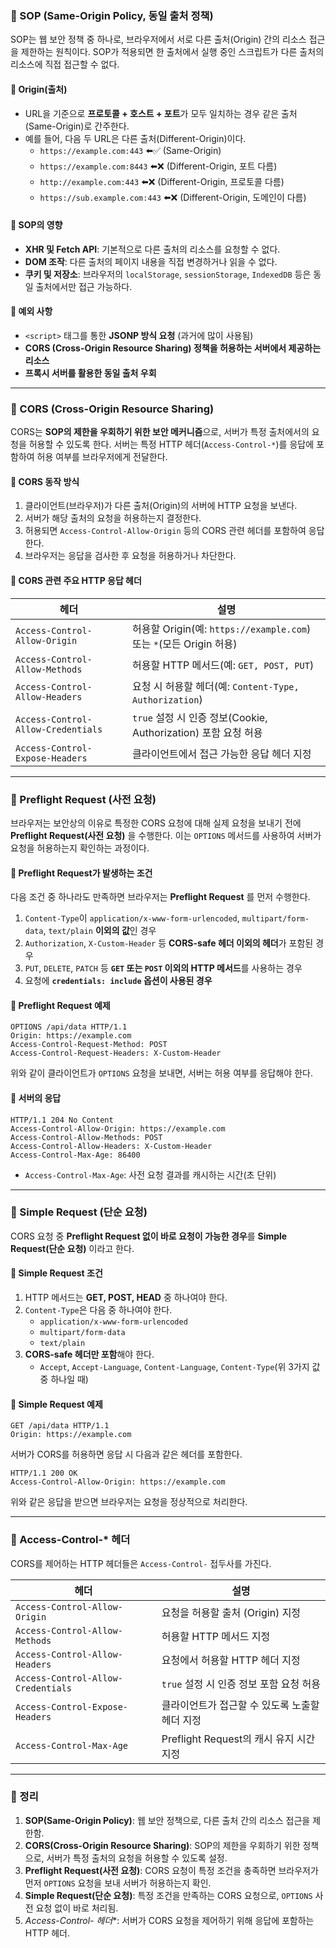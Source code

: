 ### 📌 SOP (Same-Origin Policy, 동일 출처 정책)
SOP는 웹 보안 정책 중 하나로, 브라우저에서 서로 다른 출처(Origin) 간의 리소스 접근을 제한하는 원칙이다. SOP가 적용되면 한 출처에서 실행 중인 스크립트가 다른 출처의 리소스에 직접 접근할 수 없다.

#### 🔹 **Origin(출처)**
- URL을 기준으로 **프로토콜 + 호스트 + 포트**가 모두 일치하는 경우 같은 출처(Same-Origin)로 간주한다.
- 예를 들어, 다음 두 URL은 다른 출처(Different-Origin)이다.
  - `https://example.com:443` ⬅️✅ (Same-Origin)
  - `https://example.com:8443` ⬅️❌ (Different-Origin, 포트 다름)
  - `http://example.com:443` ⬅️❌ (Different-Origin, 프로토콜 다름)
  - `https://sub.example.com:443` ⬅️❌ (Different-Origin, 도메인이 다름)

#### 🔹 **SOP의 영향**
- **XHR 및 Fetch API**: 기본적으로 다른 출처의 리소스를 요청할 수 없다.
- **DOM 조작**: 다른 출처의 페이지 내용을 직접 변경하거나 읽을 수 없다.
- **쿠키 및 저장소**: 브라우저의 `localStorage`, `sessionStorage`, `IndexedDB` 등은 동일 출처에서만 접근 가능하다.

#### 🔹 **예외 사항**
- `<script>` 태그를 통한 **JSONP 방식 요청** (과거에 많이 사용됨)
- **CORS (Cross-Origin Resource Sharing) 정책을 허용하는 서버에서 제공하는 리소스**
- **프록시 서버를 활용한 동일 출처 우회**

---

### 📌 CORS (Cross-Origin Resource Sharing)
CORS는 **SOP의 제한을 우회하기 위한 보안 메커니즘**으로, 서버가 특정 출처에서의 요청을 허용할 수 있도록 한다. 서버는 특정 HTTP 헤더(`Access-Control-*`)를 응답에 포함하여 허용 여부를 브라우저에게 전달한다.

#### 🔹 **CORS 동작 방식**
1. 클라이언트(브라우저)가 다른 출처(Origin)의 서버에 HTTP 요청을 보낸다.
2. 서버가 해당 출처의 요청을 허용하는지 결정한다.
3. 허용되면 `Access-Control-Allow-Origin` 등의 CORS 관련 헤더를 포함하여 응답한다.
4. 브라우저는 응답을 검사한 후 요청을 허용하거나 차단한다.

#### 🔹 **CORS 관련 주요 HTTP 응답 헤더**
| 헤더 | 설명 |
|------|------|
| `Access-Control-Allow-Origin` | 허용할 Origin(예: `https://example.com`) 또는 `*`(모든 Origin 허용) |
| `Access-Control-Allow-Methods` | 허용할 HTTP 메서드(예: `GET, POST, PUT`) |
| `Access-Control-Allow-Headers` | 요청 시 허용할 헤더(예: `Content-Type, Authorization`) |
| `Access-Control-Allow-Credentials` | `true` 설정 시 인증 정보(Cookie, Authorization) 포함 요청 허용 |
| `Access-Control-Expose-Headers` | 클라이언트에서 접근 가능한 응답 헤더 지정 |

---

### 📌 Preflight Request (사전 요청)
브라우저는 보안상의 이유로 특정한 CORS 요청에 대해 실제 요청을 보내기 전에 **Preflight Request(사전 요청)** 을 수행한다. 이는 `OPTIONS` 메서드를 사용하여 서버가 요청을 허용하는지 확인하는 과정이다.

#### 🔹 **Preflight Request가 발생하는 조건**
다음 조건 중 하나라도 만족하면 브라우저는 **Preflight Request** 를 먼저 수행한다.
1. `Content-Type`이 `application/x-www-form-urlencoded`, `multipart/form-data`, `text/plain` **이외의 값**인 경우
2. `Authorization`, `X-Custom-Header` 등 **CORS-safe 헤더 이외의 헤더**가 포함된 경우
3. `PUT`, `DELETE`, `PATCH` 등 **`GET` 또는 `POST` 이외의 HTTP 메서드**를 사용하는 경우
4. 요청에 **`credentials: include` 옵션이 사용된 경우**

#### 🔹 **Preflight Request 예제**
```http
OPTIONS /api/data HTTP/1.1
Origin: https://example.com
Access-Control-Request-Method: POST
Access-Control-Request-Headers: X-Custom-Header
```
위와 같이 클라이언트가 `OPTIONS` 요청을 보내면, 서버는 허용 여부를 응답해야 한다.

#### 🔹 **서버의 응답**
```http
HTTP/1.1 204 No Content
Access-Control-Allow-Origin: https://example.com
Access-Control-Allow-Methods: POST
Access-Control-Allow-Headers: X-Custom-Header
Access-Control-Max-Age: 86400
```
- `Access-Control-Max-Age`: 사전 요청 결과를 캐시하는 시간(초 단위)

---

### 📌 Simple Request (단순 요청)
CORS 요청 중 **Preflight Request 없이 바로 요청이 가능한 경우**를 **Simple Request(단순 요청)** 이라고 한다.

#### 🔹 **Simple Request 조건**
1. HTTP 메서드는 **GET, POST, HEAD** 중 하나여야 한다.
2. `Content-Type`은 다음 중 하나여야 한다.
   - `application/x-www-form-urlencoded`
   - `multipart/form-data`
   - `text/plain`
3. **CORS-safe 헤더만 포함**해야 한다.
   - `Accept`, `Accept-Language`, `Content-Language`, `Content-Type`(위 3가지 값 중 하나일 때)

#### 🔹 **Simple Request 예제**
```http
GET /api/data HTTP/1.1
Origin: https://example.com
```
서버가 CORS를 허용하면 응답 시 다음과 같은 헤더를 포함한다.
```http
HTTP/1.1 200 OK
Access-Control-Allow-Origin: https://example.com
```
위와 같은 응답을 받으면 브라우저는 요청을 정상적으로 처리한다.

---

### 📌 Access-Control-* 헤더
CORS를 제어하는 HTTP 헤더들은 `Access-Control-` 접두사를 가진다.

| 헤더 | 설명 |
|------|------|
| `Access-Control-Allow-Origin` | 요청을 허용할 출처 (Origin) 지정 |
| `Access-Control-Allow-Methods` | 허용할 HTTP 메서드 지정 |
| `Access-Control-Allow-Headers` | 요청에서 허용할 HTTP 헤더 지정 |
| `Access-Control-Allow-Credentials` | `true` 설정 시 인증 정보 포함 요청 허용 |
| `Access-Control-Expose-Headers` | 클라이언트가 접근할 수 있도록 노출할 헤더 지정 |
| `Access-Control-Max-Age` | Preflight Request의 캐시 유지 시간 지정 |

---

### 📌 정리
1. **SOP(Same-Origin Policy)**: 웹 보안 정책으로, 다른 출처 간의 리소스 접근을 제한함.
2. **CORS(Cross-Origin Resource Sharing)**: SOP의 제한을 우회하기 위한 정책으로, 서버가 특정 출처의 요청을 허용할 수 있도록 설정.
3. **Preflight Request(사전 요청)**: CORS 요청이 특정 조건을 충족하면 브라우저가 먼저 `OPTIONS` 요청을 보내 서버가 허용하는지 확인.
4. **Simple Request(단순 요청)**: 특정 조건을 만족하는 CORS 요청으로, `OPTIONS` 사전 요청 없이 바로 처리됨.
5. **Access-Control-* 헤더**: 서버가 CORS 요청을 제어하기 위해 응답에 포함하는 HTTP 헤더.
